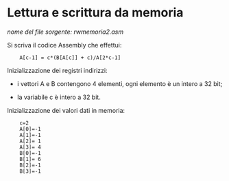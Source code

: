 # Lettura e scrittura da memoria

*nome del file sorgente: rwmemoria2.asm*

Si scriva il codice Assembly che effettui:

		A[c-1] = c*(B[A[c]] + c)/A[2*c-1]

Inizializzazione dei registri indirizzi:
* i vettori A e B contengono 4 elementi, ogni elemento è un intero a 32 bit;

* la variabile c è intero a 32 bit.


Inizializzazione dei valori dati in memoria: 

		c=2
		A[0]=-1
		A[1]=-1
		A[2]= 1
		A[3]= 4
		B[0]=-1
		B[1]= 6
		B[2]=-1
		B[3]=-1

